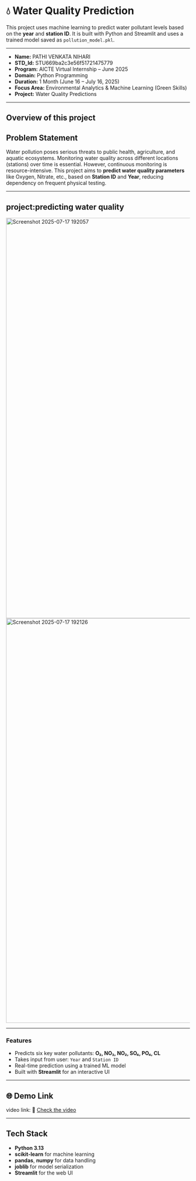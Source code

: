 # 💧 Water Quality Prediction 

This project uses machine learning to predict water pollutant levels based on the **year** and **station ID**. It is built with Python and Streamlit and uses a trained model saved as `pollution_model.pkl`.

---

- **Name:** PATHI VENKATA NIHARI
- **STD_Id:** STU669ba2c3e56f51721475779
- **Program:** AICTE Virtual Internship – June 2025
- **Domain:** Python Programming
- **Duration:** 1 Month (June 16 – July 16, 2025)
- **Focus Area:** Environmental Analytics & Machine Learning (Green Skills)
- **Project:** Water Quality Predictions

---

## Overview of this project

##  Problem Statement

Water pollution poses serious threats to public health, agriculture, and aquatic ecosystems. Monitoring water quality across different locations (stations) over time is essential. However, continuous monitoring is resource-intensive. This project aims to **predict water quality parameters** like Oxygen, Nitrate, etc., based on **Station ID** and **Year**, reducing dependency on frequent physical testing.

---


## project:predicting water quality

<img width="1919" height="1094" alt="Screenshot 2025-07-17 192057" src="https://github.com/user-attachments/assets/b096f99d-821f-4961-bf22-0fa516783154" />
<img width="1903" height="1106" alt="Screenshot 2025-07-17 192126" src="https://github.com/user-attachments/assets/df6e28ca-0267-4793-bcbd-9819ed764cc7" />

---

###  Features

- Predicts six key water pollutants: **O₂, NO₃, NO₂, SO₄, PO₄, CL**
- Takes input from user: `Year` and `Station ID`
- Real-time prediction using a trained ML model
- Built with **Streamlit** for an interactive UI
---

## 🌐 Demo Link

  video link:
🔗 [Check the video](https://github.com/user-attachments/assets/74bcc27a-d6f1-4328-9748-ac743cd71061)

---

##  Tech Stack

- **Python 3.13**
- **scikit-learn** for machine learning
- **pandas**, **numpy** for data handling
- **joblib** for model serialization
- **Streamlit** for the web UI

